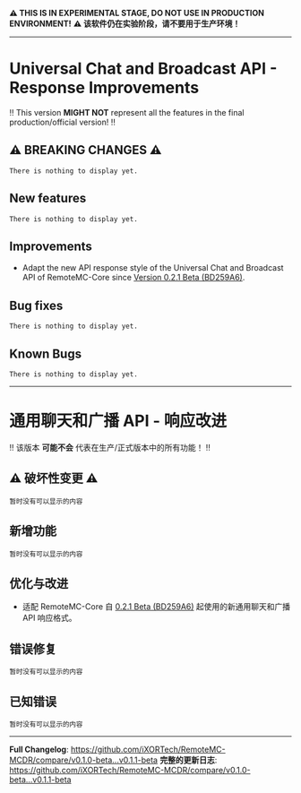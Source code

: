 <!--
Template for changes, <mandatory> [optional]
- <New feature/Improvements/Bug fix> - [(Pull Request Number) \[@GitHubUsername\]]
-->

**:warning: THIS IS IN EXPERIMENTAL STAGE, DO NOT USE IN PRODUCTION ENVIRONMENT!**
**:warning: 该软件仍在实验阶段，请不要用于生产环境！**

------

# Universal Chat and Broadcast API - Response Improvements

:bangbang: This version **MIGHT NOT** represent all the features in the final production/official version! :bangbang:

## :warning: BREAKING CHANGES :warning:

`There is nothing to display yet.`

## New features

`There is nothing to display yet.`

## Improvements

- Adapt the new API response style of the Universal Chat and Broadcast API of RemoteMC-Core since [Version 0.2.1 Beta (BD259A6)](https://github.com/iXORTech/RemoteMC-Core/releases/tag/v0.2.1-beta).

## Bug fixes

`There is nothing to display yet.`

## Known Bugs

`There is nothing to display yet.`

------

# 通用聊天和广播 API - 响应改进

:bangbang: 该版本 **可能不会** 代表在生产/正式版本中的所有功能！ :bangbang:

## :warning: 破坏性变更 :warning:

`暂时没有可以显示的内容`

## 新增功能

`暂时没有可以显示的内容`

## 优化与改进

- 适配 RemoteMC-Core 自 [0.2.1 Beta (BD259A6)](https://github.com/iXORTech/RemoteMC-Core/releases/tag/v0.2.1-beta) 起使用的新通用聊天和广播 API 响应格式。

## 错误修复

`暂时没有可以显示的内容`

## 已知错误

`暂时没有可以显示的内容`

------

**Full Changelog**: https://github.com/iXORTech/RemoteMC-MCDR/compare/v0.1.0-beta...v0.1.1-beta
**完整的更新日志**: https://github.com/iXORTech/RemoteMC-MCDR/compare/v0.1.0-beta...v0.1.1-beta
